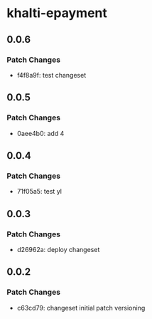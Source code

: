 # khalti-epayment

## 0.0.6

### Patch Changes

- f4f8a9f: test changeset

## 0.0.5

### Patch Changes

- 0aee4b0: add 4

## 0.0.4

### Patch Changes

- 71f05a5: test yl

## 0.0.3

### Patch Changes

- d26962a: deploy changeset

## 0.0.2

### Patch Changes

- c63cd79: changeset initial patch versioning
